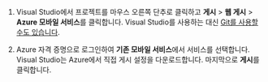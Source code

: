 
1. Visual Studio에서 프로젝트를 마우스 오른쪽 단추로 클릭하고 **게시** > **웹 게시** > **Azure 모바일 서비스**를 클릭합니다. Visual Studio를 사용하는 대신 [Git를 사용할 수도 있습니다](../articles/mobile-services/mobile-services-dotnet-backend-store-code-source-control.md).

2. Azure 자격 증명으로 로그인하여 **기존 모바일 서비스**에서 서비스를 선택합니다. Visual Studio는 Azure에서 직접 게시 설정을 다운로드합니다. 마지막으로 **게시**를 클릭합니다.

<!---HONumber=62-->